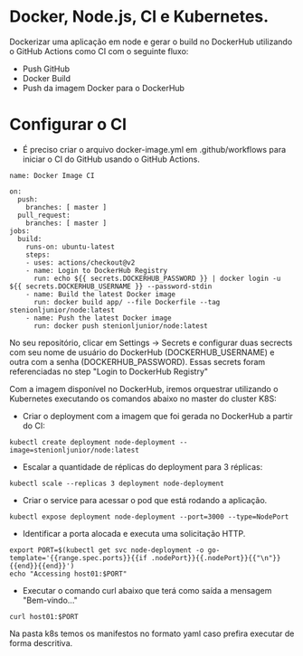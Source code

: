 # Docker, Node.js, CI e Kubernetes.

Dockerizar uma aplicação em node e gerar o build no DockerHub utilizando o GitHub Actions como CI com o seguinte fluxo:
 
- Push GitHub
- Docker Build
- Push da imagem Docker para o DockerHub

# Configurar o CI

- É preciso criar o arquivo docker-image.yml em .github/workflows para iniciar o CI do GitHub usando o GitHub Actions.

```
name: Docker Image CI

on:
  push:
    branches: [ master ]
  pull_request:
    branches: [ master ]
jobs:
  build:
    runs-on: ubuntu-latest
    steps:
    - uses: actions/checkout@v2
    - name: Login to DockerHub Registry
      run: echo ${{ secrets.DOCKERHUB_PASSWORD }} | docker login -u ${{ secrets.DOCKERHUB_USERNAME }} --password-stdin
    - name: Build the latest Docker image
      run: docker build app/ --file Dockerfile --tag stenionljunior/node:latest
    - name: Push the latest Docker image
      run: docker push stenionljunior/node:latest
```
No seu repositório, clicar em Settings -> Secrets e configurar duas secrects com seu nome de usuário do DockerHub (DOCKERHUB_USERNAME) e outra com a senha (DOCKERHUB_PASSWORD). Essas secrets foram referenciadas no step "Login to DockerHub Registry"


Com a imagem disponível no DockerHub, iremos orquestrar utilizando o Kubernetes executando os comandos abaixo no master do cluster K8S:


- Criar o deployment com a imagem que foi gerada no DockerHub a partir do CI:
```
kubectl create deployment node-deployment --image=stenionljunior/node:latest
```


- Escalar a quantidade de réplicas do deployment para 3 réplicas:
```
kubectl scale --replicas 3 deployment node-deployment
```


- Criar o service para acessar o pod que está rodando a aplicação.
```
kubectl expose deployment node-deployment --port=3000 --type=NodePort
```

- Identificar a porta alocada e executa uma solicitação HTTP.

```
export PORT=$(kubectl get svc node-deployment -o go-template='{{range.spec.ports}}{{if .nodePort}}{{.nodePort}}{{"\n"}}{{end}}{{end}}')
echo "Accessing host01:$PORT"
```



- Executar o comando curl abaixo que terá como saída a mensagem "Bem-vindo..."

```
curl host01:$PORT
```

Na pasta k8s temos os manifestos no formato yaml caso prefira executar de forma descritiva.

